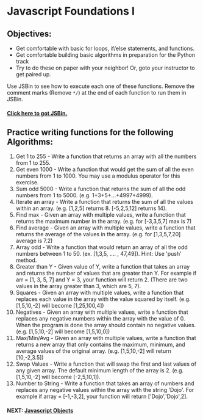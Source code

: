 # Javascript Foundations I
## Objectives:
* Get comfortable with basic for loops, if/else statements, and functions.
* Get comfortable building basic algorithms in preparation for the Python track
* Try to do these on paper with your neighbor! Or, goto your instructor to get paired up.

Use JSBin to see how to execute each one of these functions. Remove the comment marks (Remove `*/`) at the end of each function to run them in JSBin.
#### [Click here to got JSBin.](https://jsbin.com/casegoy/edit?js,console)


##  Practice writing functions for the following Algorithms:
1. Get 1 to 255 - Write a function that returns an array with all the numbers from 1 to 255.
2. Get even 1000 - Write a function that would get the sum of all the even numbers from 1 to 1000.  You may use a modulus operator for this exercise.
3. Sum odd 5000 - Write a function that returns the sum of all the odd numbers from 1 to 5000. (e.g. 1+3+5+...+4997+4999).
4. Iterate an array - Write a function that returns the sum of all the values within an array. (e.g. [1,2,5] returns 8. [-5,2,5,12] returns 14).
5. Find max - Given an array with multiple values, write a function that returns the maximum number in the array. (e.g. for [-3,3,5,7] max is 7)
6. Find average - Given an array with multiple values, write a function that returns the average of the values in the array. (e.g. for [1,3,5,7,20] average is 7.2)
7. Array odd - Write a function that would return an array of all the odd numbers between 1 to 50. (ex. [1,3,5, .... , 47,49]). Hint: Use 'push' method.
8. Greater than Y - Given value of Y, write a function that takes an array and returns the number of values that are greater than Y. For example if arr = [1, 3, 5, 7] and Y = 3, your function will return 2. (There are two values in the array greater than 3, which are 5, 7).
9. Squares - Given an array with multiple values, write a function that replaces each value in the array with the value squared by itself. (e.g. [1,5,10,-2] will become [1,25,100,4])
10. Negatives - Given an array with multiple values, write a function that replaces any negative numbers within the array with the value of 0. When the program is done the array should contain no negative values. (e.g. [1,5,10,-2] will become [1,5,10,0])
11. Max/Min/Avg - Given an array with multiple values, write a function that returns a new array that only contains the maximum, minimum, and average values of the original array. (e.g. [1,5,10,-2] will return [10,-2,3.5])
12. Swap Values - Write a function that will swap the first and last values of any given array. The default minimum length of the array is 2. (e.g. [1,5,10,-2] will become [-2,5,10,1]).
13. Number to String - Write a function that takes an array of numbers and replaces any negative values within the array with the string 'Dojo'. For example if array = [-1,-3,2], your function will return ['Dojo','Dojo',2].

#### NEXT: [Javascript Objects](./javascript_objects.md)